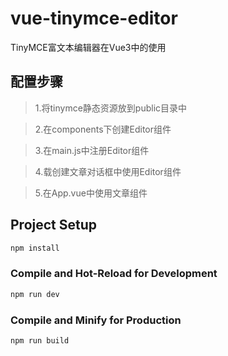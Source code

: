 # vue-tinymce-editor

TinyMCE富文本编辑器在Vue3中的使用

## 配置步骤
> 1.将tinymce静态资源放到public目录中

> 2.在components下创建Editor组件

> 3.在main.js中注册Editor组件

> 4.载创建文章对话框中使用Editor组件

> 5.在App.vue中使用文章组件

## Project Setup

```sh
npm install
```

### Compile and Hot-Reload for Development

```sh
npm run dev
```

### Compile and Minify for Production

```sh
npm run build
```
